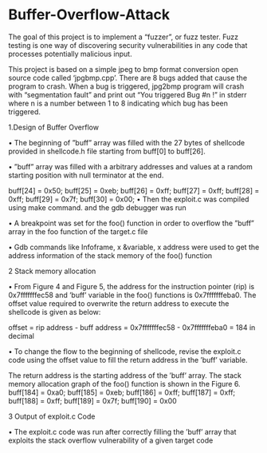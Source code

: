 # Buffer-Overflow-Attack
The goal of this project is to implement a “fuzzer”, or fuzz tester. Fuzz testing is one way of discovering security vulnerabilities in any code that processes potentially malicious input.

This project is based on a simple jpeg to bmp format conversion open source code called ‘jpgbmp.cpp’. There are 8 bugs added that cause the program to crash. When a bug is triggered, jpg2bmp program will crash with “segmentation fault” and print out “You triggered Bug #n !” in stderr where n is a number between 1 to 8 indicating which bug has been triggered.

1.Design of Buffer Overflow

• The beginning of ”buff” array was filled with the 27 bytes of shellcode provided in shellcode.h file 
starting from buff[0] to buff[26].

• ”buff” array was filled with a arbitrary addresses and values at a random starting position with null 
terminator at the end. 

buff[24] = 0x50; buff[25] = 0xeb; buff[26] = 0xff; buff[27] = 0xff; buff[28] = 0xff; buff[29] = 0x7f; buff[30] 
= 0x00; 
• Then the exploit.c was compiled using make command. and the gdb debugger was run

• A breakpoint was set for the foo() function in order to overflow the ”buff” array in the foo function of 
the target.c file 

• Gdb commands like Infoframe, x &variable, x address were used to get the address information of the 
stack memory of the foo() function

2 Stack memory allocation 

• From Figure 4 and Figure 5, the address for the instruction pointer (rip) is 0x7fffffffec58 and ’buff’ 
variable in the foo() functions is 0x7fffffffeba0. The offset value required to overwrite the return address 
to execute the shellcode is given as below: 

offset = rip address - buff address = 0x7fffffffec58 - 0x7fffffffeba0 = 184 in decimal 

• To change the flow to the beginning of shellcode, revise the exploit.c code using the offset value to fill 
the return address in the ’buff’ variable. 

The return address is the starting address of the ’buff’ array. The stack memory allocation graph of the 
foo() function is shown in the Figure 6. buff[184] = 0xa0; buff[185] = 0xeb; buff[186] = 0xff; buff[187] = 
0xff; buff[188] = 0xff; buff[189] = 0x7f; buff[190] = 0x00

3 Output of exploit.c Code 

• The exploit.c code was run after correctly filling the ’buff’ array that exploits the stack overflow 
vulnerability of a given target code

